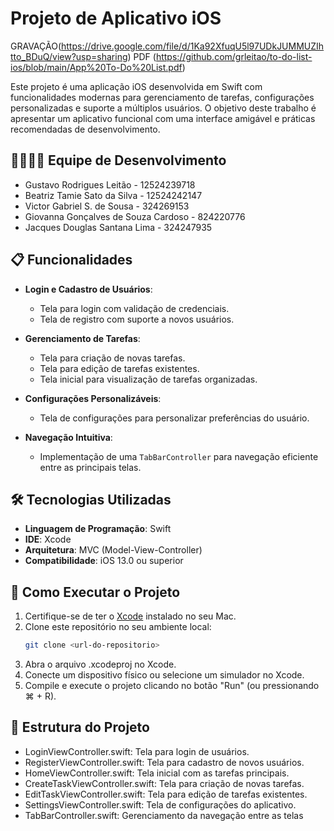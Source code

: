 # Projeto de Aplicativo iOS

GRAVAÇÃO(https://drive.google.com/file/d/1Ka92XfuqU5l97UDkJUMMUZIhtto_BDuQ/view?usp=sharing)
PDF (https://github.com/grleitao/to-do-list-ios/blob/main/App%20To-Do%20List.pdf)


Este projeto é uma aplicação iOS desenvolvida em Swift com funcionalidades modernas para gerenciamento de tarefas, configurações personalizadas e suporte a múltiplos usuários. O objetivo deste trabalho é apresentar um aplicativo funcional com uma interface amigável e práticas recomendadas de desenvolvimento.

## 👨‍💻👩‍💻 Equipe de Desenvolvimento
- Gustavo Rodrigues Leitão - 12524239718
- Beatriz Tamie Sato da Silva - 12524242147
- Victor Gabriel S. de Sousa - 324269153
- Giovanna Gonçalves de Souza Cardoso - 824220776
- Jacques Douglas Santana Lima - 324247935

## 📋 Funcionalidades

- **Login e Cadastro de Usuários**:
  - Tela para login com validação de credenciais.
  - Tela de registro com suporte a novos usuários.

- **Gerenciamento de Tarefas**:
  - Tela para criação de novas tarefas.
  - Tela para edição de tarefas existentes.
  - Tela inicial para visualização de tarefas organizadas.

- **Configurações Personalizáveis**:
  - Tela de configurações para personalizar preferências do usuário.

- **Navegação Intuitiva**:
  - Implementação de uma `TabBarController` para navegação eficiente entre as principais telas.

## 🛠️ Tecnologias Utilizadas

- **Linguagem de Programação**: Swift
- **IDE**: Xcode
- **Arquitetura**: MVC (Model-View-Controller)
- **Compatibilidade**: iOS 13.0 ou superior

## 🚀 Como Executar o Projeto

1. Certifique-se de ter o [Xcode](https://developer.apple.com/xcode/) instalado no seu Mac.
2. Clone este repositório no seu ambiente local:
   ```bash
   git clone <url-do-repositorio>
3. Abra o arquivo .xcodeproj no Xcode.
4. Conecte um dispositivo físico ou selecione um simulador no Xcode.
5. Compile e execute o projeto clicando no botão "Run" (ou pressionando ⌘ + R).

## 📂 Estrutura do Projeto
- LoginViewController.swift: Tela para login de usuários.
- RegisterViewController.swift: Tela para cadastro de novos usuários.
- HomeViewController.swift: Tela inicial com as tarefas principais.
- CreateTaskViewController.swift: Tela para criação de novas tarefas.
- EditTaskViewController.swift: Tela para edição de tarefas existentes.
- SettingsViewController.swift: Tela de configurações do aplicativo.
- TabBarController.swift: Gerenciamento da navegação entre as telas

